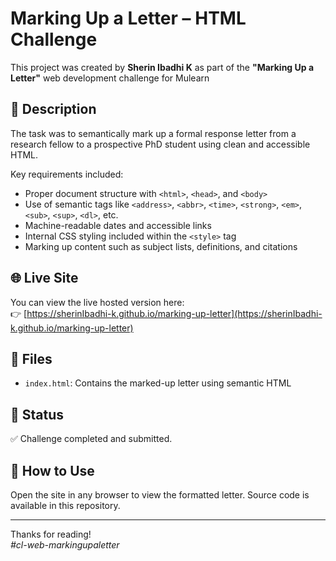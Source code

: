 # Marking Up a Letter – HTML Challenge

This project was created by **Sherin Ibadhi K** as part of the **"Marking Up a Letter"** web development challenge for Mulearn

## 📝 Description
The task was to semantically mark up a formal response letter from a research fellow to a prospective PhD student using clean and accessible HTML.

Key requirements included:
- Proper document structure with `<html>`, `<head>`, and `<body>`
- Use of semantic tags like `<address>`, `<abbr>`, `<time>`, `<strong>`, `<em>`, `<sub>`, `<sup>`, `<dl>`, etc.
- Machine-readable dates and accessible links
- Internal CSS styling included within the `<style>` tag
- Marking up content such as subject lists, definitions, and citations

## 🌐 Live Site
You can view the live hosted version here:  
👉 [https://sherinIbadhi-k.github.io/marking-up-letter](https://sherinIbadhi-k.github.io/marking-up-letter)

## 📁 Files
- `index.html`: Contains the marked-up letter using semantic HTML

## 🏁 Status
✅ Challenge completed and submitted.

## 🚀 How to Use
Open the site in any browser to view the formatted letter. Source code is available in this repository.

---

Thanks for reading!  
*#cl-web-markingupaletter*
